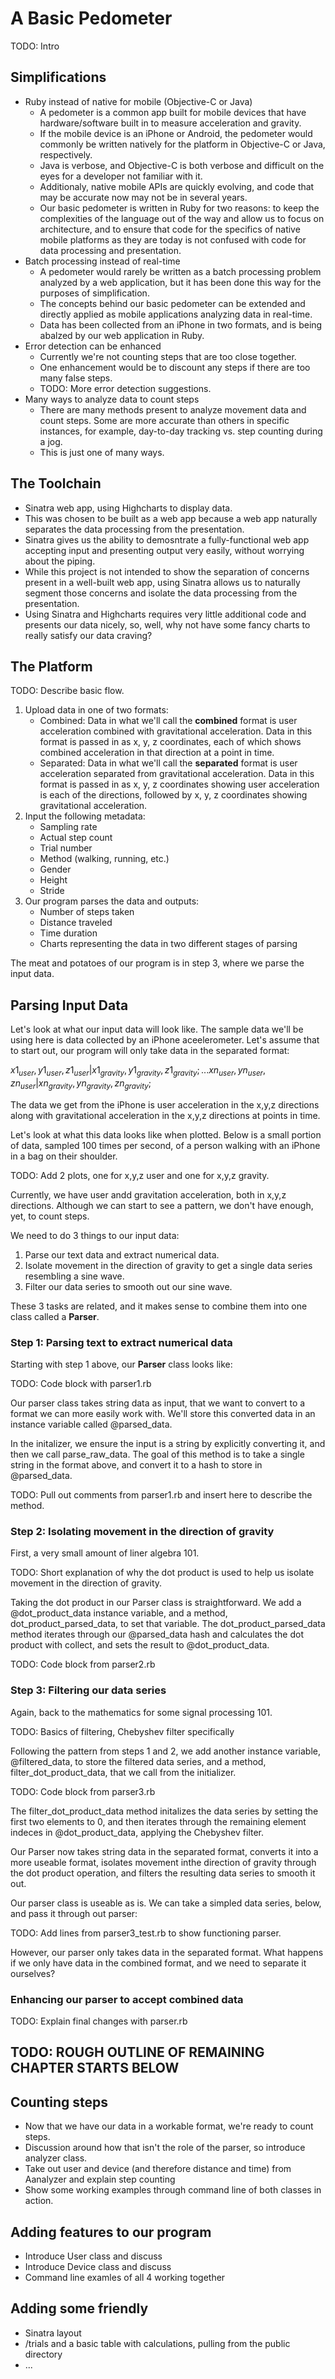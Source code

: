 # A Basic Pedometer
TODO: Intro

## Simplifications
* Ruby instead of native for mobile (Objective-C or Java)
	* A pedometer is a common app built for mobile devices that have hardware/software built in to measure acceleration and gravity. 
	* If the mobile device is an iPhone or Android, the pedometer would commonly be written natively for the platform in Objective-C or Java, respectively. 
	* Java is verbose, and Objective-C is both verbose and difficult on the eyes for a developer not familiar with it.
	* Additionaly, native mobile APIs are quickly evolving, and code that may be accurate now may not be in several years.
	* Our basic pedometer is written in Ruby for two reasons: to keep the complexities of the language out of the way and allow us to focus on architecture, and to ensure that code for the specifics of native mobile platforms as they are today is not confused with code for data processing and presentation.
* Batch processing instead of real-time
	* A pedometer would rarely be written as a batch processing problem analyzed by a web application, but it has been done this way for the purposes of simplification.
	* The concepts behind our basic pedometer can be extended and directly applied as mobile applications analyzing data in real-time.
	* Data has been collected from an iPhone in two formats, and is being abalzed by our web application in Ruby.
* Error detection can be enhanced
	* Currently we're not counting steps that are too close together. 
	* One enhancement would be to discount any steps if there are too many false steps. 
	* TODO: More error detection suggestions.
* Many ways to analyze data to count steps
	* There are many methods present to analyze movement data and count steps. Some are more accurate than others in specific instances, for example, day-to-day tracking vs. step counting during a jog.
	* This is just one of many ways. 

## The Toolchain
* Sinatra web app, using Highcharts to display data.
* This was chosen to be built as a web app because a web app naturally separates the data processing from the presentation.
* Sinatra gives us the ability to demosntrate a fully-functional web app accepting input and presenting output very easily, without worrying about the piping. 
* While this project is not intended to show the separation of concerns present in a well-built web app, using Sinatra allows us to naturally segment those concerns and isolate the data processing from the presentation.
* Using Sinatra and Highcharts requires very little additional code and presents our data nicely, so, well, why not have some fancy charts to really satisfy our data craving?

## The Platform
TODO: Describe basic flow. 

1. Upload data in one of two formats:
	* Combined: Data in what we'll call the **combined** format is user acceleration combined with gravitational acceleration. Data in this format is passed in as x, y, z coordinates, each of which shows combined acceleration in that direction at a point in time.
	* Separated: Data in what we'll call the **separated** format is user acceleration separated from gravitational acceleration. Data in this format is passed in as x, y, z coordinates showing user acceleration is each of the directions, followed by x, y, z coordinates showing gravitational acceleration.
2. Input the following metadata:
	* Sampling rate
	* Actual step count
	* Trial number
	* Method (walking, running, etc.)
	* Gender
	* Height
	* Stride
3. Our program parses the data and outputs:
	* Number of steps taken
	* Distance traveled
	* Time duration
	* Charts representing the data in two different stages of parsing

The meat and potatoes of our program is in step 3, where we parse the input data. 

## Parsing Input Data

Let's look at what our input data will look like. The sample data we'll be using here is data collected by an iPhone aceelerometer. Let's assume that to start out, our program will only take data in the separated format:

$x1_{user}, y1_{user}, z1_{user}|x1_{gravity}, y1_{gravity}, z1_{gravity};...xn_{user}, yn_{user}, zn_{user}|xn_{gravity}, yn_{gravity}, zn_{gravity};$

The data we get from the iPhone is user acceleration in the x,y,z directions along with gravitational acceleration in the x,y,z directions at points in time. 

Let's look at what this data looks like when plotted. Below is a small portion of data, sampled 100 times per second, of a person walking with an iPhone in a bag on their shoulder.

TODO: Add 2 plots, one for x,y,z user and one for x,y,z gravity.

Currently, we have user andd gravitation acceleration, both in x,y,z directions. Although we can start to see a pattern, we don't have enough, yet, to count steps. 

We need to do 3 things to our input data:

1. Parse our text data and extract numerical data.
2. Isolate movement in the direction of gravity to get a single data series resembling a sine wave.
3. Filter our data series to smooth out our sine wave.

These 3 tasks are related, and it makes sense to combine them into one class called a **Parser**. 

### Step 1: Parsing text to extract numerical data
Starting with step 1 above, our **Parser** class looks like:

TODO: Code block with parser1.rb

Our parser class takes string data as input, that we want to convert to a format we can more easily work with. We'll store this converted data in an instance variable called @parsed_data. 

In the initalizer, we ensure the input is a string by explicitly converting it, and then we call parse_raw_data. The goal of this method is to take a single string in the format above, and convert it to a hash to store in @parsed_data.

TODO: Pull out comments from parser1.rb and insert here to describe the method.

### Step 2: Isolating movement in the direction of gravity

First, a very small amount of liner algebra 101. 

TODO: Short explanation of why the dot product is used to help us isolate movement in the direction of gravity.

Taking the dot product in our Parser class is straightforward. We add a @dot_product_data instance variable, and a method, dot_product_parsed_data, to set that variable. The dot_product_parsed_data method iterates through our @parsed_data hash and calculates the dot product with collect, and sets the result to @dot_product_data. 

TODO: Code block from parser2.rb

### Step 3: Filtering our data series

Again, back to the mathematics for some signal processing 101.

TODO: Basics of filtering, Chebyshev filter specifically

Following the pattern from steps 1 and 2, we add another instance variable, @filtered_data, to store the filtered data series, and a method, filter_dot_product_data, that we call from the initializer.

TODO: Code block from parser3.rb

The filter_dot_product_data method initalizes the data series by setting the first two elements to 0, and then iterates through the remaining element indeces in @dot_product_data, applying the Chebyshev filter. 

Our Parser now takes string data in the separated format, converts it into a more useable format, isolates movement inthe direction of gravity through the dot product operation, and filters the resulting data series to smooth it out. 

Our parser class is useable as is. We can take a simpled data series, below, and pass it through out parser:

TODO: Add lines from parser3_test.rb to show functioning parser. 

However, our parser only takes data in the separated format. What happens if we only have data in the combined format, and we need to separate it ourselves? 

### Enhancing our parser to accept combined data

TODO: Explain final changes with parser.rb

## TODO: ROUGH OUTLINE OF REMAINING CHAPTER STARTS BELOW

## Counting steps
* Now that we have our data in a workable format, we're ready to count steps.
* Discussion around how that isn't the role of the parser, so introduce analyzer class. 
* Take out user and device (and therefore distance and time) from Aanalyzer and explain step counting
* Show some working examples through command line of both classes in action. 

## Adding features to our program
* Introduce User class and discuss
* Introduce Device class and discuss
* Command line examles of all 4 working together

## Adding some friendly
* Sinatra layout
* /trials and a basic table with calculations, pulling from the public directory
* ...



    















